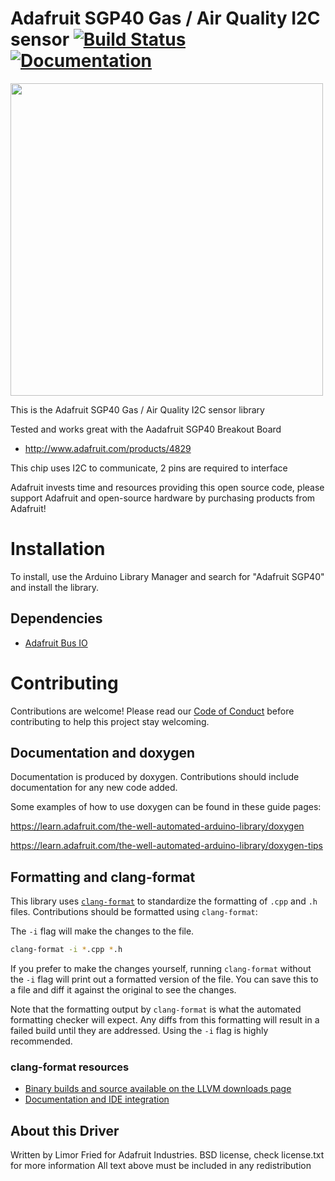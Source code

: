 # Adafruit SGP40 Gas / Air Quality I2C sensor [![Build Status](https://github.com/adafruit/Adafruit_SGP40/workflows/Arduino%20Library%20CI/badge.svg)](https://github.com/adafruit/Adafruit_SGP40/actions)[![Documentation](https://github.com/adafruit/ci-arduino/blob/master/assets/doxygen_badge.svg)](http://adafruit.github.io/Adafruit_SGP40/html/index.html)

<a href="https://www.adafruit.com/product/4829"><img src="https://cdn-shop.adafruit.com/970x728/4829-05.jpg" width="500px"></a>

This is the Adafruit SGP40 Gas / Air Quality  I2C sensor library

Tested and works great with the Aadafruit SGP40 Breakout Board
  * http://www.adafruit.com/products/4829

This chip uses I2C to communicate, 2 pins are required to interface

Adafruit invests time and resources providing this open source code, please support Adafruit and open-source hardware by purchasing products from Adafruit!

# Installation
To install, use the Arduino Library Manager and search for "Adafruit SGP40" and install the library.

## Dependencies
 * [Adafruit Bus IO](https://github.com/adafruit/Adafruit_BusIO)

# Contributing

Contributions are welcome! Please read our [Code of Conduct](https://github.com/adafruit/Adafruit_SGP40/blob/master/CODE_OF_CONDUCT.md>)
before contributing to help this project stay welcoming.

## Documentation and doxygen
Documentation is produced by doxygen. Contributions should include documentation for any new code added.

Some examples of how to use doxygen can be found in these guide pages:

https://learn.adafruit.com/the-well-automated-arduino-library/doxygen

https://learn.adafruit.com/the-well-automated-arduino-library/doxygen-tips

## Formatting and clang-format
This library uses [`clang-format`](https://releases.llvm.org/download.html) to standardize the formatting of `.cpp` and `.h` files.
Contributions should be formatted using `clang-format`:

The `-i` flag will make the changes to the file.
```bash
clang-format -i *.cpp *.h
```
If you prefer to make the changes yourself, running `clang-format` without the `-i` flag will print out a formatted version of the file. You can save this to a file and diff it against the original to see the changes.

Note that the formatting output by `clang-format` is what the automated formatting checker will expect. Any diffs from this formatting will result in a failed build until they are addressed. Using the `-i` flag is highly recommended.

### clang-format resources
  * [Binary builds and source available on the LLVM downloads page](https://releases.llvm.org/download.html)
  * [Documentation and IDE integration](https://clang.llvm.org/docs/ClangFormat.html)

## About this Driver
Written by Limor Fried for Adafruit Industries.
BSD license, check license.txt for more information
All text above must be included in any redistribution
